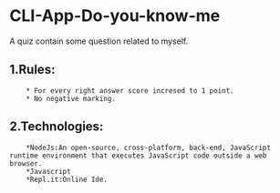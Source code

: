 # CLI-App-Do-you-know-me

A quiz contain some question related to myself. 

## 1.Rules:
        * For every right answer score incresed to 1 point.
        * No negative marking.
## 2.Technologies:
        *NodeJs:An open-source, cross-platform, back-end, JavaScript runtime environment that executes JavaScript code outside a web browser.
        *Javascript
        *Repl.it:Online Ide.
